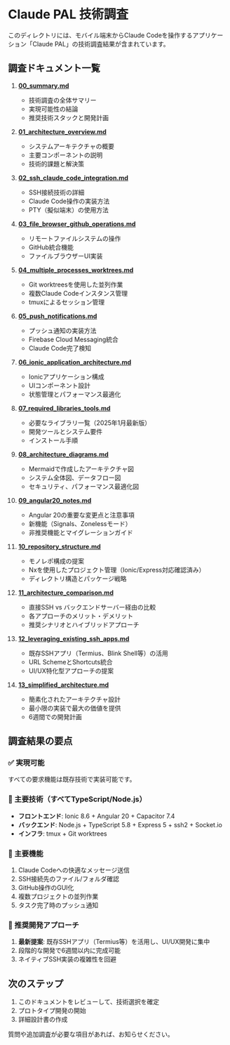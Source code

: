 # Claude PAL 技術調査

このディレクトリには、モバイル端末からClaude Codeを操作するアプリケーション「Claude PAL」の技術調査結果が含まれています。

## 調査ドキュメント一覧

1. **[00_summary.md](./00_summary.md)**
   - 技術調査の全体サマリー
   - 実現可能性の結論
   - 推奨技術スタックと開発計画

2. **[01_architecture_overview.md](./01_architecture_overview.md)**
   - システムアーキテクチャの概要
   - 主要コンポーネントの説明
   - 技術的課題と解決策

3. **[02_ssh_claude_code_integration.md](./02_ssh_claude_code_integration.md)**
   - SSH接続技術の詳細
   - Claude Code操作の実装方法
   - PTY（擬似端末）の使用方法

4. **[03_file_browser_github_operations.md](./03_file_browser_github_operations.md)**
   - リモートファイルシステムの操作
   - GitHub統合機能
   - ファイルブラウザーUI実装

5. **[04_multiple_processes_worktrees.md](./04_multiple_processes_worktrees.md)**
   - Git worktreesを使用した並列作業
   - 複数Claude Codeインスタンス管理
   - tmuxによるセッション管理

6. **[05_push_notifications.md](./05_push_notifications.md)**
   - プッシュ通知の実装方法
   - Firebase Cloud Messaging統合
   - Claude Code完了検知

7. **[06_ionic_application_architecture.md](./06_ionic_application_architecture.md)**
   - Ionicアプリケーション構成
   - UIコンポーネント設計
   - 状態管理とパフォーマンス最適化

8. **[07_required_libraries_tools.md](./07_required_libraries_tools.md)**
   - 必要なライブラリ一覧（2025年1月最新版）
   - 開発ツールとシステム要件
   - インストール手順

9. **[08_architecture_diagrams.md](./08_architecture_diagrams.md)**
   - Mermaidで作成したアーキテクチャ図
   - システム全体図、データフロー図
   - セキュリティ、パフォーマンス最適化図

10. **[09_angular20_notes.md](./09_angular20_notes.md)**
    - Angular 20の重要な変更点と注意事項
    - 新機能（Signals、Zonelessモード）
    - 非推奨機能とマイグレーションガイド

11. **[10_repository_structure.md](./10_repository_structure.md)**
    - モノレポ構成の提案
    - Nxを使用したプロジェクト管理（Ionic/Express対応確認済み）
    - ディレクトリ構造とパッケージ戦略

12. **[11_architecture_comparison.md](./11_architecture_comparison.md)**
    - 直接SSH vs バックエンドサーバー経由の比較
    - 各アプローチのメリット・デメリット
    - 推奨シナリオとハイブリッドアプローチ

13. **[12_leveraging_existing_ssh_apps.md](./12_leveraging_existing_ssh_apps.md)**
    - 既存SSHアプリ（Termius、Blink Shell等）の活用
    - URL SchemeとShortcuts統合
    - UI/UX特化型アプローチの提案

14. **[13_simplified_architecture.md](./13_simplified_architecture.md)**
    - 簡素化されたアーキテクチャ設計
    - 最小限の実装で最大の価値を提供
    - 6週間での開発計画

## 調査結果の要点

### ✅ 実現可能
すべての要求機能は既存技術で実装可能です。

### 🔧 主要技術（すべてTypeScript/Node.js）
- **フロントエンド**: Ionic 8.6 + Angular 20 + Capacitor 7.4
- **バックエンド**: Node.js + TypeScript 5.8 + Express 5 + ssh2 + Socket.io
- **インフラ**: tmux + Git worktrees

### 📱 主要機能
1. Claude Codeへの快適なメッセージ送信
2. SSH接続先のファイル/フォルダ確認
3. GitHub操作のGUI化
4. 複数プロジェクトの並列作業
5. タスク完了時のプッシュ通知

### 🚀 推奨開発アプローチ
1. **最新提案**: 既存SSHアプリ（Termius等）を活用し、UI/UX開発に集中
2. 段階的な開発で6週間以内に完成可能
3. ネイティブSSH実装の複雑性を回避

## 次のステップ

1. このドキュメントをレビューして、技術選択を確定
2. プロトタイプ開発の開始
3. 詳細設計書の作成

質問や追加調査が必要な項目があれば、お知らせください。